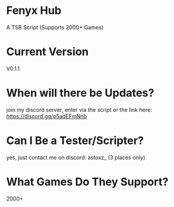 # Fenyx Hub
A TSB Script (Supports 2000+ Games)

# Current Version
V0.1.1

# When will there be Updates? 
join my discord server, enter via the script or the link here: https://discord.gg/p5adEFmNnb

# Can I Be a Tester/Scripter? 
yes, just contact me on discord: astoxz_ (3 places only)

# What Games Do They Support? 
2000+
